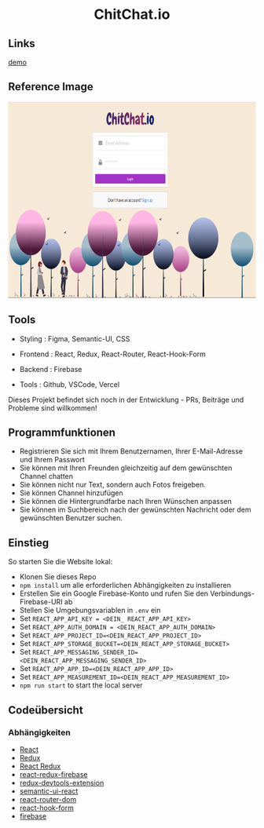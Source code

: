 <h1 align="center"><b>ChitChat.io</b></h1>

## Links

[demo](https://chitchat-hla6nezno-sevdeorscelik.vercel.app)

## Reference Image

<img src="/src/images/chitchat-login.png" height="400" />

## Tools

- Styling : Figma, Semantic-UI, CSS

- Frontend : React, Redux, React-Router, React-Hook-Form

- Backend : Firebase

- Tools : Github, VSCode, Vercel


Dieses Projekt befindet sich noch in der Entwicklung - PRs, Beiträge und Probleme sind willkommen!


## Programmfunktionen

* Registrieren Sie sich mit Ihrem Benutzernamen, Ihrer E-Mail-Adresse und Ihrem Passwort
* Sie können mit Ihren Freunden gleichzeitig auf dem gewünschten Channel chatten
* Sie können nicht nur Text, sondern auch Fotos freigeben.
* Sie können Channel hinzufügen
* Sie können die Hintergrundfarbe nach Ihren Wünschen anpassen
* Sie können im Suchbereich nach der gewünschten Nachricht oder dem gewünschten Benutzer suchen.


## Einstieg

So starten Sie die Website lokal:
* Klonen Sie dieses Repo
* `npm install` um alle erforderlichen Abhängigkeiten zu installieren
* Erstellen Sie ein Google Firebase-Konto und rufen Sie den Verbindungs-Firebase-URI ab
* Stellen Sie Umgebungsvariablen in `.env` ein
* Set `REACT_APP_API_KEY = <DEIN_ REACT_APP_API_KEY>`
* Set `REACT_APP_AUTH_DOMAIN = <DEIN_REACT_APP_AUTH_DOMAIN>`
* Set `REACT_APP_PROJECT_ID=<DEIN_REACT_APP_PROJECT_ID>`
* Set `REACT_APP_STORAGE_BUCKET=<DEIN_REACT_APP_STORAGE_BUCKET>`
* Set `REACT_APP_MESSAGING_SENDER_ID=<DEIN_REACT_APP_MESSAGING_SENDER_ID>`
* Set `REACT_APP_APP_ID=<DEIN_REACT_APP_APP_ID>`
* Set `REACT_APP_MEASUREMENT_ID=<DEIN_REACT_APP_MEASUREMENT_ID>`
* `npm run start` to start the local server
                        
## Codeübersicht
### Abhängigkeiten
* [React](https://reactjs.org/)
* [Redux](https://redux.js.org/)
* [React Redux](https://react-redux.js.org/)
* [react-redux-firebase](http://react-redux-firebase.com/)
* [redux-devtools-extension](https://github.com/zalmoxisus/redux-devtools-extension)
* [semantic-ui-react](https://react.semantic-ui.com/)
* [react-router-dom](https://reactrouter.com/web/guides/quick-start)
* [react-hook-form](https://react-hook-form.com/)
* [firebase](https://firebase.google.com/?hl=en)
